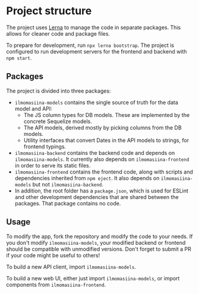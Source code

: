 # Project structure

The project uses [Lerna](https://lerna.js.org/) to manage the code in separate packages. This allows for cleaner code
and package files.

To prepare for development, run `npx lerna bootstrap`.
The project is configured to run development servers for the frontend and backend with `npm start`.

## Packages

The project is divided into three packages:

- `ilmomasiina-models` contains the single source of truth for the data model and API:
    - The JS column types for DB models. These are implemented by the concrete Sequelize models.
    - The API models, derived mostly by picking columns from the DB models.
    - Utility interfaces that convert Dates in the API models to strings, for frontend typings.
- `ilmomasiina-backend` contains the backend code and depends on `ilmomasiina-models`.
  It currently also depends on `ilmomasiina-frontend` in order to serve its static files.
- `ilmomasiina-frontend` contains the frontend code, along with scripts and dependencies inherited from `npm eject`.
  It also depends on `ilmomasiina-models` but not `ilmomasiina-backend`.
- In addition, the root folder has a `package.json`, which is used for ESLint and other development dependencies
  that are shared between the packages. That package contains no code.

## Usage

To modify the app, fork the repository and modify the code to your needs. If you don't modify `ilmomasiina-models`,
your modified backend or frontend should be compatible with unmodified versions.
Don't forget to submit a PR if your code might be useful to others!

To build a new API client, import `ilmomasiina-models`.

To build a new web UI, either just import `ilmomasiina-models`, or import components from `ilmomasiina-frontend`.
